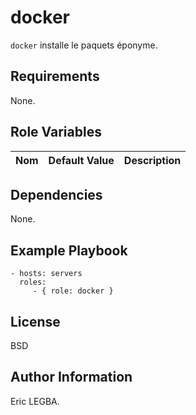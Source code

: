 docker
=========

`docker` installe le paquets éponyme.

Requirements
------------

None.

Role Variables
--------------

| Nom	        | Default Value	| Description|
| ------------- |:-------------:| ----------:|


Dependencies
------------

None.

Example Playbook
----------------

    - hosts: servers
      roles:
         - { role: docker }

License
-------

BSD

Author Information
------------------

Eric LEGBA.
